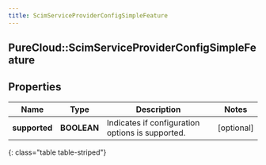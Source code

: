 ```yaml
---
title: ScimServiceProviderConfigSimpleFeature
---
```

## PureCloud::ScimServiceProviderConfigSimpleFeature

## Properties

|Name | Type | Description | Notes|
|------------ | ------------- | ------------- | -------------|
| **supported** | **BOOLEAN** | Indicates if configuration options is supported. | [optional] |
{: class="table table-striped"}


